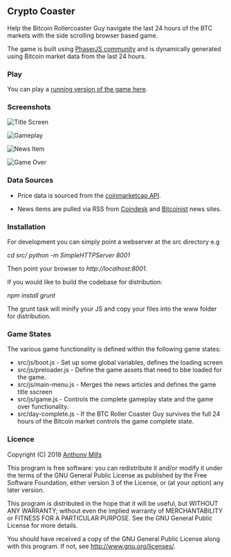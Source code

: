 ## Crypto Coaster

Help the Bitcoin Rollercoaster Guy navigate the last 24 hours of the BTC markets with the side scrolling browser based game.

The game is built using [PhaserJS community](http://phaser.io/) and is dynamically generated using Bitcoin market data from the last 24 hours.

### Play

You can play a [running version of the game here](https://www.anthony-mills.com/projects/cryptocoaster/index.html).

### Screenshots

![Title Screen](/screenshots/title_screen.png?raw=true "Title Screen")

![Gameplay](/screenshots/game_playing.png?raw=true "Gameplay")

![News Item](/screenshots/news_open.png?raw=true "News Item")

![Game Over](/screenshots/game_over.png?raw=true "Game Over")

### Data Sources

* Price data is sourced from the [coinmarketcap API](https://coinmarketcap.com/api/).

* News items are pulled via RSS from [Coindesk](https://www.coindesk.com/) and [Bitcoinist](http://bitcoinist.com/) news sites.

### Installation

For development you can simply point a webserver at the src directory e.g

_cd src/_
_python -m SimpleHTTPServer 8001_

Then point your browser to _http://localhost:8001_.

If you would like to build the codebase for distribution:

_npm install_
_grunt_

The grunt task will minify your JS and copy your files into the www folder for distribution. 

### Game States

The various game functionality is defined within the following game states:

* src/js/boot.js - Set up some global variables, defines the loading screen
* src/js/preloader.js - Define the game assets that need to bbe loaded for the game.
* src/js/main-menu.js - Merges the news articles and defines the game title sscreen
* src/js/game.js - Controls the complete gameplay state and the game over functionality.
* src/day-complete.js - If the BTC Roller Coaster Guy survives the full 24 hours of the Bitcoin market controls the game complete state.

### Licence

Copyright (C) 2018 [Anthony Mills](http://www.anthony-mills.com)

This program is free software: you can redistribute it and/or modify
it under the terms of the GNU General Public License as published by
the Free Software Foundation, either version 3 of the License, or
(at your option) any later version.

This program is distributed in the hope that it will be useful,
but WITHOUT ANY WARRANTY; without even the implied warranty of
MERCHANTABILITY or FITNESS FOR A PARTICULAR PURPOSE.  See the
GNU General Public License for more details.

You should have received a copy of the GNU General Public License
along with this program.  If not, see <http://www.gnu.org/licenses/>.


